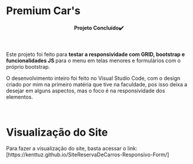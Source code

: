 # Premium Car's

<h4 align="center">Projeto Concluído✔️</h4><br>

<p>Este projeto foi feito para <strong>testar a responsividade com GRID, bootstrap e funcionalidades JS </strong>para o menu em telas menores e formulários com o próprio bootstrap.
<p>O desenvolvimento inteiro foi feito no Visual Studio Code, com o design criado por mim na primeiro matéria que tive na faculdade, pos isso deixa a desejar em alguns aspectos, mas o foco é na responsividade dos elementos.</p><br>

<h1>Visualização do Site</h1>
<p>Para fazer a visualização do site, basta acessar o link:
[<a>https://kenttuz.github.io/SiteReservaDeCarros-Responsivo-Form/</a>]
